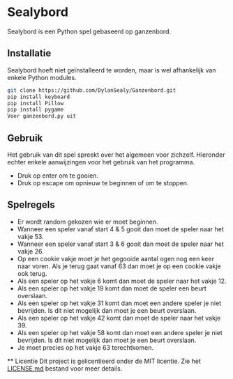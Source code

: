 # Sealybord
Sealybord is een Python spel gebaseerd op ganzenbord.

## Installatie
Sealybord hoeft niet geïnstalleerd te worden, maar is wel afhankelijk van enkele Python modules.
```bash
git clone https://github.com/DylanSealy/Ganzenbord.git 
pip install keyboard
pip install Pillow
pip install pygame
Voer ganzenbord.py uit
```

## Gebruik
Het gebruik van dit spel spreekt over het algemeen voor zichzelf. Hieronder echter enkele aanwijzingen voor het gebruik van het programma.
* Druk op enter om te gooien.
* Druk op escape om opnieuw te beginnen of om te stoppen.

## Spelregels
* Er wordt random gekozen wie er moet beginnen.
* Wanneer een speler vanaf start 4 & 5 gooit dan moet de speler naar het vakje 53.
* Wanneer een speler vanaf start 3 & 6 gooit dan moet de speler naar het vakje 26.
* Op een cookie vakje moet je het gegooide aantal ogen nog een keer naar voren. Als je terug gaat vanaf 63 dan moet je op een cookie vakje ook terug.
* Als een speler op het vakje 6 komt dan moet de speler naar het vakje 12.
* Als een speler op het vakje 19 komt dan moet de speler een beurt overslaan.
* Als een speler op het vakje 31 komt dan moet een andere speler je niet bevrijden. Is dit niet mogelijk dan moet je een beurt overslaan.
* Als een speler op het vakje 42 komt dan moet de speler naar het vakje 39.
* Als een speler op het vakje 58 komt dan moet een andere speler je niet bevrijden. Is dit niet mogelijk dan moet je een beurt overslaan.
* Je moet precies op het vakje 63 terechtkomen. 

** Licentie 
Dit project is gelicentieerd onder de MIT licentie. Zie het [LICENSE.md](LICENSE.md) bestand voor meer details. 